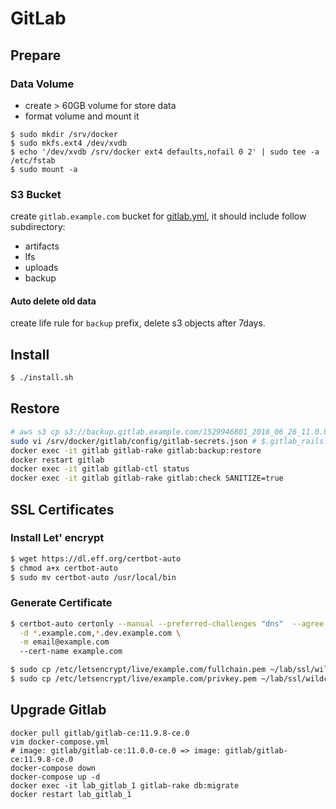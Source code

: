 # GitLab

## Prepare

### Data Volume

- create > 60GB volume for store data
- format volume and mount it

```shell
$ sudo mkdir /srv/docker
$ sudo mkfs.ext4 /dev/xvdb
$ echo '/dev/xvdb /srv/docker ext4 defaults,nofail 0 2' | sudo tee -a /etc/fstab
$ sudo mount -a
```

### S3 Bucket

create `gitlab.example.com` bucket for [gitlab.yml](gitlab.yml), it should include follow subdirectory:
- artifacts
- lfs
- uploads
- backup

#### Auto delete old data
create life rule for `backup` prefix, delete s3 objects after 7days.


## Install

```sh
$ ./install.sh
```

## Restore

```sh
# aws s3 cp s3://backup.gitlab.example.com/1529946801_2018_06_26_11.0.0_gitlab_backup.tar --region cn-northwest-1 /srv/docker/gitlab/data/backups
sudo vi /srv/docker/gitlab/config/gitlab-secrets.json # $.gitlab_rails.*_key_base
docker exec -it gitlab gitlab-rake gitlab:backup:restore
docker restart gitlab
docker exec -it gitlab gitlab-ctl status
docker exec -it gitlab gitlab-rake gitlab:check SANITIZE=true
```

## SSL Certificates

### Install Let' encrypt

```sh
$ wget https://dl.eff.org/certbot-auto
$ chmod a+x certbot-auto
$ sudo mv certbot-auto /usr/local/bin
```

### Generate Certificate

```sh
$ certbot-auto certonly --manual --preferred-challenges "dns"  --agree-tos --no-bootstrap \
  -d *.example.com,*.dev.example.com \
  -m email@example.com
  --cert-name example.com

$ sudo cp /etc/letsencrypt/live/example.com/fullchain.pem ~/lab/ssl/wildcard.example.com.crt
$ sudo cp /etc/letsencrypt/live/example.com/privkey.pem ~/lab/ssl/wildcard.example.com.key
```

## Upgrade Gitlab

```shell
docker pull gitlab/gitlab-ce:11.9.8-ce.0
vim docker-compose.yml
# image: gitlab/gitlab-ce:11.0.0-ce.0 => image: gitlab/gitlab-ce:11.9.8-ce.0
docker-compose down
docker-compose up -d
docker exec -it lab_gitlab_1 gitlab-rake db:migrate
docker restart lab_gitlab_1
```